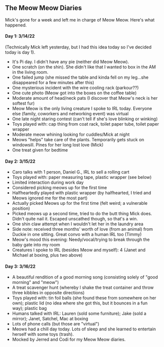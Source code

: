 ## The Meow Meow Diaries

Mick's gone for a week and left me in charge of Meow Meow. Here's what happened.

#### Day 1: 3/14/22
(Technically Mick left yesterday, but I had this idea today so I've decided today is day 1).
* It's Pi day. I didn't have any pie (neither did Meow Meow).
* One scratch (on the shin). She didn't like that I wanted to box in the AM in the living room.
* One failed jump (she missed the table and kinda fell on my leg...she disappeared for a few minutes after this)
* One mysterious incident with the wire cooling rack (parkour??)
* One cute photo (Meow got into the boxes on the coffee table)
* Moderate amount of head/neck pats (I discover that Meow's neck is her softest fur)
* Meow Meow is the only living creature I spoke to IRL today. Everyone else (family, coworkers and networking event) was virtual
* One late night staring contest (can't tell if she's love blinking or winking)
* Toys played with: cap thing from coat rack, toilet paper tube, toilet paper wrapper
* Moderate meow whining looking for cuddles/Mick at night
* Meows "helps" take care of the plants. Temporarily gets stuck on windowsill. Pines for her long lost love (Mick)
* One treat given for bedtime

#### Day 2: 3/15/22
* Caro talks with 1 person, Daniel G., IRL to sell a rolling cart
* Toys played with: paper measuring tape, plastic wrapper (see below)
* Limited interaction during work day
* Considered picking meows up for the first time
* Halfheartedly played with plastic wrapper (by halfhearted, I tried and Meows ignored me for the most part)
* Actually picked Meows up for the first time (felt weird; a vulnerable position)
* Picked meows up a second time, tried to do the butt thing Mick does. Didn't quite nail it. Escaped unscathed though, so that's a win.
* One shin claw attempt when I wouldn't let her in the laundry area
* Side note: received three months' worth of love (from an animal) from Duckie in one sitting. Great convo with a human IRL too (Timmy)
* Meow's mood this evening: Needy/vocal/trying to break through the baby gate into my room
* Creatures I spoke to IRL (besides Meow and myself): 4 (Janet and Michael at boxing, plus two above)

#### Day 3: 3/16/22
* A beautiful rendition of a good morning song (consisting solely of "good morning" and "meow")
* A treat scavenger hunt (whereby I shake the treat container and throw three kibbles in opposite directions)
* Toys played with: tin foil balls (she found these from somewhere on her own); plastic lid (no idea where she got this, but it bounces in a fun way); plastic bag
* Humans talked with IRL: Lauren (sold some furniture); Jake (sold a mirror); Janet, Satchel, Mac at boxing
* Lots of phone calls (but those are "virtual")
* Meows had a chill day today. Lots of sleep and she learned to entertain herself with some toys (trash).
* Mocked by Jerred and Codi for my Meow Meow diaries.
